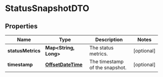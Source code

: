 # StatusSnapshotDTO

## Properties
Name | Type | Description | Notes
------------ | ------------- | ------------- | -------------
**statusMetrics** | **Map&lt;String, Long&gt;** | The status metrics. |  [optional]
**timestamp** | [**OffsetDateTime**](OffsetDateTime.md) | The timestamp of the snapshot. |  [optional]
